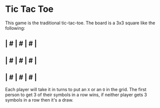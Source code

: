 # Tic Tac Toe

This game is the traditional tic-tac-toe. The board is a 3x3 square like the following:

| # | # | # |
-------------
| # | # | # | 
-------------
| # | # | # |
-------------


Each player will take it in turns to put an `X` or an `O` in the grid. 
The first person to get 3 of their symbols in a row wins, if neither player gets 3 symbols 
in a row then it's a draw. 